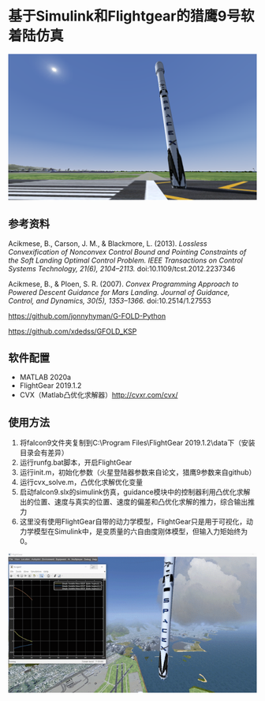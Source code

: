 # 基于Simulink和Flightgear的猎鹰9号软着陆仿真

<img src="falcon9.png" alt="falcon9" style="zoom:50%;" />

## 参考资料

Acikmese, B., Carson, J. M., & Blackmore, L. (2013). *Lossless Convexification of Nonconvex Control Bound and Pointing Constraints of the Soft Landing Optimal Control Problem. IEEE Transactions on Control Systems Technology, 21(6), 2104–2113.* doi:10.1109/tcst.2012.2237346 

Acikmese, B., & Ploen, S. R. (2007). *Convex Programming Approach to Powered Descent Guidance for Mars Landing. Journal of Guidance, Control, and Dynamics, 30(5), 1353–1366.* doi:10.2514/1.27553 

https://github.com/jonnyhyman/G-FOLD-Python

https://github.com/xdedss/GFOLD_KSP

## 软件配置

- MATLAB 2020a
- FlightGear 2019.1.2
- CVX（Matlab凸优化求解器）http://cvxr.com/cvx/

## 使用方法

1. 将falcon9文件夹复制到C:\Program Files\FlightGear 2019.1.2\data下（安装目录会有差异）
2. 运行runfg.bat脚本，开启FlightGear
3. 运行init.m，初始化参数（火星登陆器参数来自论文，猎鹰9参数来自github）
4. 运行cvx_solve.m，凸优化求解优化变量
5. 启动falcon9.slx的simulink仿真，guidance模块中的控制器利用凸优化求解出的位置、速度与真实的位置、速度的偏差和凸优化求解的推力，综合输出推力
6. 这里没有使用FlightGear自带的动力学模型，FlightGear只是用于可视化，动力学模型在Simulink中，是变质量的六自由度刚体模型，但输入力矩始终为0。

![demo](demo.gif)